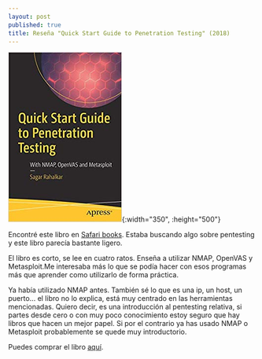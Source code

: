 ```yaml
---
layout: post
published: true
title: Reseña "Quick Start Guide to Penetration Testing" (2018)
---
```

![](/assets/quickstartguidetopenetrationtestingwithnmapopenvasandmetasploit.jpg){:width="350", :height="500"}

Encontré este libro en [Safari books](https://learning.oreilly.com). Estaba buscando algo sobre pentesting y este libro parecía bastante ligero.

El libro es corto, se lee en cuatro ratos. Enseña a utilizar NMAP, OpenVAS y Metasploit.Me interesaba más lo que se podía hacer con esos programas más que aprender como utilizarlo de forma práctica.

Ya había utilizado NMAP antes. También sé lo que es una ip, un host, un puerto... el libro no lo explica, está muy centrado en las herramientas mencionadas. Quiero decir, es una introducción al pentesting relativa, si partes desde cero o con muy poco conocimiento estoy seguro que hay libros que hacen un mejor papel. Si por el contrario ya has usado NMAP o Metasploit probablemente se quede muy introductorio.

Puedes comprar el libro [aquí](https://amazon.es/dp/1484242696).
